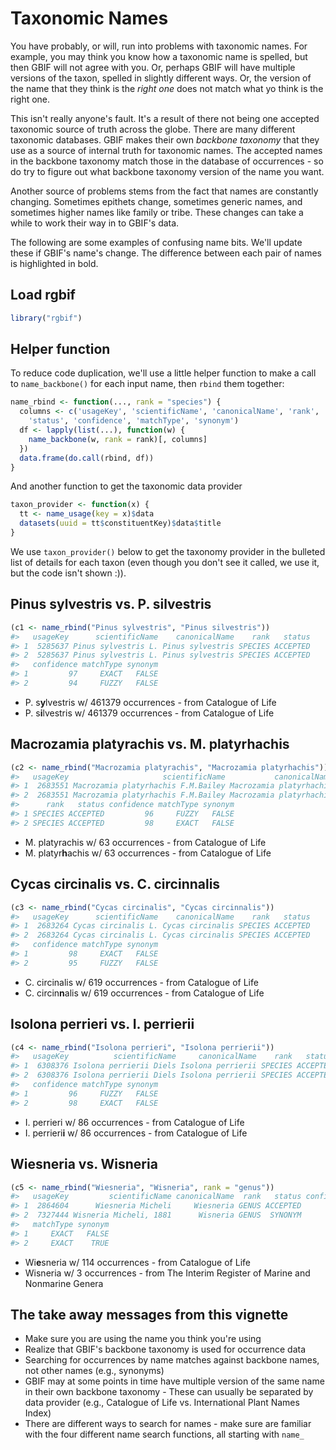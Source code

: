 <!--
%\VignetteEngine{knitr::knitr}
%\VignetteIndexEntry{Taxonomic Names}
%\VignetteEncoding{UTF-8}
-->



Taxonomic Names
===============

You have probably, or will, run into problems with taxonomic names. For example,
you may think you know how a taxonomic name is spelled, but then GBIF will not
agree with you. Or, perhaps GBIF will have multiple versions of the taxon,
spelled in slightly different ways. Or, the version of the name that they think
is the _right one_ does not match what yo think is the right one.

This isn't really anyone's fault. It's a result of there not being one accepted
taxonomic source of truth across the globe. There are many different taxonomic
databases. GBIF makes their own _backbone taxonomy_ that they use as a source
of internal truth for taxonomic names. The accepted names in the backbone taxonomy
match those in the database of occurrences - so do try to figure out what
backbone taxonomy version of the name you want.

Another source of problems stems from the fact that names are constantly changing.
Sometimes epithets change, sometimes generic names, and sometimes higher names
like family or tribe. These changes can take a while to work their way in to
GBIF's data.

The following are some examples of confusing name bits. We'll update these if
GBIF's name's change. The difference between each pair of names is highlighted
in bold.

## Load rgbif


```r
library("rgbif")
```

## Helper function

To reduce code duplication, we'll use a little helper function to make a call
to `name_backbone()` for each input name, then `rbind` them together:


```r
name_rbind <- function(..., rank = "species") {
  columns <- c('usageKey', 'scientificName', 'canonicalName', 'rank',
    'status', 'confidence', 'matchType', 'synonym')
  df <- lapply(list(...), function(w) {
    name_backbone(w, rank = rank)[, columns]
  })
  data.frame(do.call(rbind, df))
}
```

And another function to get the taxonomic data provider


```r
taxon_provider <- function(x) {
  tt <- name_usage(key = x)$data
  datasets(uuid = tt$constituentKey)$data$title
}
```

We use `taxon_provider()` below to get the taxonomy provider in the bulleted list of details
for each taxon (even though you don't see it called, we use it, but the code isn't shown :)).

## Pinus sylvestris vs. P. silvestris


```r
(c1 <- name_rbind("Pinus sylvestris", "Pinus silvestris"))
#>   usageKey      scientificName    canonicalName    rank   status
#> 1  5285637 Pinus sylvestris L. Pinus sylvestris SPECIES ACCEPTED
#> 2  5285637 Pinus sylvestris L. Pinus sylvestris SPECIES ACCEPTED
#>   confidence matchType synonym
#> 1         97     EXACT   FALSE
#> 2         94     FUZZY   FALSE
```

* P. s<b>y</b>lvestris w/ 461379 occurrences - from Catalogue of Life
* P. s<b>i</b>lvestris w/ 461379 occurrences - from Catalogue of Life

## Macrozamia platyrachis vs. M. platyrhachis


```r
(c2 <- name_rbind("Macrozamia platyrachis", "Macrozamia platyrhachis"))
#>   usageKey                     scientificName           canonicalName
#> 1  2683551 Macrozamia platyrhachis F.M.Bailey Macrozamia platyrhachis
#> 2  2683551 Macrozamia platyrhachis F.M.Bailey Macrozamia platyrhachis
#>      rank   status confidence matchType synonym
#> 1 SPECIES ACCEPTED         96     FUZZY   FALSE
#> 2 SPECIES ACCEPTED         98     EXACT   FALSE
```

* M. platyrachis w/ 63 occurrences - from Catalogue of Life
* M. platyr<b>h</b>achis w/ 63 occurrences - from Catalogue of Life

## Cycas circinalis vs. C. circinnalis


```r
(c3 <- name_rbind("Cycas circinalis", "Cycas circinnalis"))
#>   usageKey      scientificName    canonicalName    rank   status
#> 1  2683264 Cycas circinalis L. Cycas circinalis SPECIES ACCEPTED
#> 2  2683264 Cycas circinalis L. Cycas circinalis SPECIES ACCEPTED
#>   confidence matchType synonym
#> 1         98     EXACT   FALSE
#> 2         95     FUZZY   FALSE
```

* C. circinalis w/ 619 occurrences - from Catalogue of Life
* C. circin<b>n</b>alis w/ 619 occurrences - from Catalogue of Life

## Isolona perrieri vs. I. perrierii


```r
(c4 <- name_rbind("Isolona perrieri", "Isolona perrierii"))
#>   usageKey          scientificName     canonicalName    rank   status
#> 1  6308376 Isolona perrierii Diels Isolona perrierii SPECIES ACCEPTED
#> 2  6308376 Isolona perrierii Diels Isolona perrierii SPECIES ACCEPTED
#>   confidence matchType synonym
#> 1         96     FUZZY   FALSE
#> 2         98     EXACT   FALSE
```

* I. perrieri w/ 86 occurrences - from Catalogue of Life
* I. perrieri<b>i</b> w/ 86 occurrences - from Catalogue of Life

## Wiesneria vs. Wisneria


```r
(c5 <- name_rbind("Wiesneria", "Wisneria", rank = "genus"))
#>   usageKey         scientificName canonicalName  rank   status confidence
#> 1  2864604      Wiesneria Micheli     Wiesneria GENUS ACCEPTED         96
#> 2  7327444 Wisneria Micheli, 1881      Wisneria GENUS  SYNONYM         95
#>   matchType synonym
#> 1     EXACT   FALSE
#> 2     EXACT    TRUE
```

* Wi<b>e</b>sneria w/ 114 occurrences - from Catalogue of Life
* Wisneria w/ 3 occurrences - from The Interim Register of Marine and Nonmarine Genera

## The take away messages from this vignette

* Make sure you are using the name you think you're using
* Realize that GBIF's backbone taxonomy is used for occurrence data
* Searching for occurrences by name matches against backbone names, 
not other names (e.g., synonyms)
* GBIF may at some points in time have multiple version of the same name in their own backbone taxonomy - These can usually be separated by data provider (e.g., Catalogue of Life vs. International Plant Names Index)
* There are different ways to search for names - make sure are familiar 
with the four different name search functions, all starting with 
`name_`
